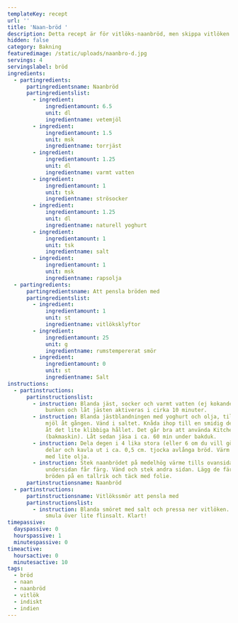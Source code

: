 ```yaml
---
templateKey: recept
url: ''
title: 'Naan-bröd '
description: Detta recept är för vitlöks-naanbröd, men skippa vitlöken om det inte önskas.
hidden: false
category: Bakning
featuredimage: /static/uploads/naanbro-d.jpg
servings: 4
servingslabel: bröd
ingredients:
  - partingredients:
      partingredientsname: Naanbröd
      partingredientslist:
        - ingredient:
            ingredientamount: 6.5
            unit: dl
            ingredientname: vetemjöl
        - ingredient:
            ingredientamount: 1.5
            unit: msk
            ingredientname: torrjäst
        - ingredient:
            ingredientamount: 1.25
            unit: dl
            ingredientname: varmt vatten
        - ingredient:
            ingredientamount: 1
            unit: tsk
            ingredientname: strösocker
        - ingredient:
            ingredientamount: 1.25
            unit: dl
            ingredientname: naturell yoghurt
        - ingredient:
            ingredientamount: 1
            unit: tsk
            ingredientname: salt
        - ingredient:
            ingredientamount: 1
            unit: msk
            ingredientname: rapsolja
  - partingredients:
      partingredientsname: Att pensla bröden med
      partingredientslist:
        - ingredient:
            ingredientamount: 1
            unit: st
            ingredientname: vitlöksklyftor
        - ingredient:
            ingredientamount: 25
            unit: g
            ingredientname: rumstempererat smör
        - ingredient:
            ingredientamount: 0
            unit: st
            ingredientname: Salt
instructions:
  - partinstructions:
      partinstructionslist:
        - instruction: Blanda jäst, socker och varmt vatten (ej kokande) i en bunke, täck
            bunken och låt jästen aktiveras i cirka 10 minuter.
        - instruction: Blanda jästblandningen med yoghurt och olja, tillsätt sedan lite
            mjöl åt gången. Vänd i saltet. Knåda ihop till en smidig deg, gärna
            åt det lite klibbiga hållet. Det går bra att använda KitchenAid
            (bakmaskin). Låt sedan jäsa i ca. 60 min under bakduk.
        - instruction: Dela degen i 4 lika stora (eller 6 om du vill göra mindre bröd)
            delar och kavla ut i ca. 0,5 cm. tjocka avlånga bröd. Värm en panna
            med lite olja.
        - instruction: Stek naanbrödet på medelhög värme tills ovansidan får bubblor och
            undersidan får färg. Vänd och stek andra sidan. Lägg de färdiga
            bröden på en tallrik och täck med folie.
      partinstructionsname: Naanbröd
  - partinstructions:
      partinstructionsname: Vitlökssmör att pensla med
      partinstructionslist:
        - instruction: Blanda smöret med salt och pressa ner vitlöken. Pensla brödet och
            smula över lite flinsalt. Klart!
timepassive:
  dayspassive: 0
  hourspassive: 1
  minutespassive: 0
timeactive:
  hoursactive: 0
  minutesactive: 10
tags:
  - bröd
  - naan
  - naanbröd
  - vitlök
  - indiskt
  - indien
---
```


